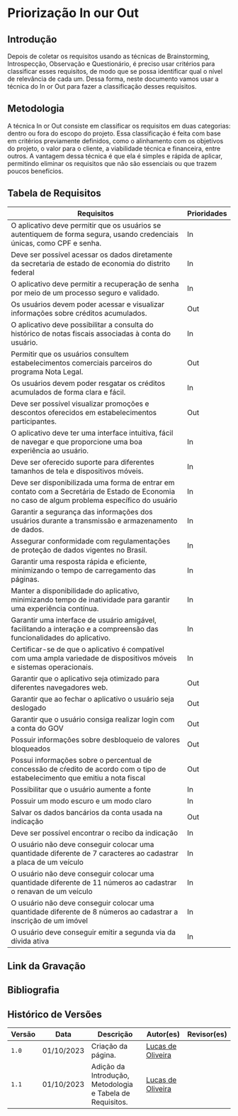 # Priorização In our Out

## Introdução

Depois de coletar os requisitos usando as técnicas de Brainstorming, Introspecção, Observação e Questionário, é preciso usar critérios para classificar esses requisitos, de modo que se possa identificar qual o nível de relevância de cada um. Dessa forma, neste documento vamos usar a técnica do In or Out para fazer a classificação desses requisitos.


## Metodologia

A técnica In or Out consiste em classificar os requisitos em duas categorias: dentro ou fora do escopo do projeto. Essa classificação é feita com base em critérios previamente definidos, como o alinhamento com os objetivos do projeto, o valor para o cliente, a viabilidade técnica e financeira, entre outros. A vantagem dessa técnica é que ela é simples e rápida de aplicar, permitindo eliminar os requisitos que não são essenciais ou que trazem poucos benefícios.

## Tabela de Requisitos 

| Requisitos | Prioridades |
| -------- | -------- |
| O aplicativo deve permitir que os usuários se autentiquem de forma segura, usando credenciais únicas, como CPF e senha.| In |
| Deve ser possível acessar os dados diretamente da secretaria de estado de economia do distrito federal| In |
| O aplicativo deve permitir a recuperação de senha por meio de um processo seguro e validado. | In |
| Os usuários devem poder acessar e visualizar informações sobre créditos acumulados. | Out |
| O aplicativo deve possibilitar a consulta do histórico de notas fiscais associadas à conta do usuário. | In |
| Permitir que os usuários consultem estabelecimentos comerciais parceiros do programa Nota Legal. | Out |
| Os usuários devem poder resgatar os créditos acumulados de forma clara e fácil. | In |
| Deve ser possível visualizar promoções e descontos oferecidos em estabelecimentos participantes. | Out |
| O aplicativo deve ter uma interface intuitiva, fácil de navegar e que proporcione uma boa experiência ao usuário. | In |
| Deve ser oferecido suporte para diferentes tamanhos de tela e dispositivos móveis. | In |
| Deve ser disponibilizada uma forma de entrar em contato com a Secretária de Estado de Economia no caso de algum problema específico do usuário | In |
| Garantir a segurança das informações dos usuários durante a transmissão e armazenamento de dados. | In |
| Assegurar conformidade com regulamentações de proteção de dados vigentes no Brasil. | In |
| Garantir uma resposta rápida e eficiente, minimizando o tempo de carregamento das páginas. | In |
| Manter a disponibilidade do aplicativo, minimizando tempo de inatividade para garantir uma experiência contínua. | In |
| Garantir uma interface de usuário amigável, facilitando a interação e a compreensão das funcionalidades do aplicativo. | In |
| Certificar-se de que o aplicativo é compatível com uma ampla variedade de dispositivos móveis e sistemas operacionais. | In |
|  Garantir que o aplicativo seja otimizado para diferentes navegadores web.| Out |
| Garantir que ao fechar o aplicativo o usuário seja deslogado | Out |
| Garantir que o usuário consiga realizar login com a conta do GOV | Out |
| Possuir informações sobre desbloqueio de valores bloqueados | Out |
| Possui informações sobre o percentual de concessão de cŕedito de acordo com o tipo de estabelecimento que emitiu a nota fiscal | Out |
| Possibilitar que o usuário aumente a fonte | In |
| Possuir um modo escuro e um modo claro | In |
| Salvar os dados bancários da conta usada na indicação | Out |
| Deve ser possível encontrar o recibo da indicação | In |
| O usuário não deve conseguir colocar uma quantidade diferente de 7 caracteres ao cadastrar a placa de um veículo | In |
| O usuário não deve conseguir colocar uma quantidade diferente de 11 números ao cadastrar o renavan de um veículo | In |
| O usuário não deve conseguir colocar uma quantidade diferente de 8 números ao cadastrar a inscrição de um imóvel | In |
| O usuário deve conseguir emitir a segunda via da dívida ativa | In |




## Link da Gravação


## Bibliografia


## Histórico de Versões

| Versão | Data       | Descrição                                 | Autor(es)                                                                                           | Revisor(es)                                      |
| ------ | ---------- | ----------------------------------------- | --------------------------------------------------------------------------------------------------- | ------------------------------------------------ |
| `1.0`  | 01/10/2023 | Criação da página.                        | [Lucas de Oliveira](https://github.com/LucasOliveiraDiasMarquesFerreira) |
| `1.1`  | 01/10/2023 | Adição da Introdução, Metodologia e Tabela de Requisitos.                        | [Lucas de Oliveira](https://github.com/LucasOliveiraDiasMarquesFerreira) |
